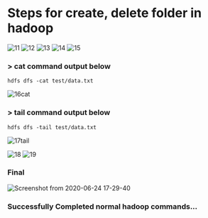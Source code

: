 # Steps for create, delete folder in hadoop  

![11](https://github.com/Sagarlambat/VITA-Assignment/blob/Big-Data/Day%201/Images/1.png)
![12](https://github.com/Sagarlambat/VITA-Assignment/blob/Big-Data/Day%201/Images/2.png)
![13](https://github.com/Sagarlambat/VITA-Assignment/blob/Big-Data/Day%201/Images/3.png)
![14](https://github.com/Sagarlambat/VITA-Assignment/blob/Big-Data/Day%201/Images/4.png)
![15](https://github.com/Sagarlambat/VITA-Assignment/blob/Big-Data/Day%201/Images/5.png)
### > cat command output below
    hdfs dfs -cat test/data.txt
![16cat](https://github.com/Sagarlambat/VITA-Assignment/blob/Big-Data/Day%201/Images/6.png)
### > tail command output below
    hdfs dfs -tail test/data.txt
![17tail](https://github.com/Sagarlambat/VITA-Assignment/blob/Big-Data/Day%201/Images/7.png)

![18](https://github.com/Sagarlambat/VITA-Assignment/blob/Big-Data/Day%201/Images/8.png)
![19](https://github.com/Sagarlambat/VITA-Assignment/blob/Big-Data/Day%201/Images/9.png)

### Final
![Screenshot from 2020-06-24 17-29-40](https://github.com/Sagarlambat/VITA-Assignment/blob/Big-Data/Day%201/Images/10.png)

### Successfully Completed normal hadoop commands...
